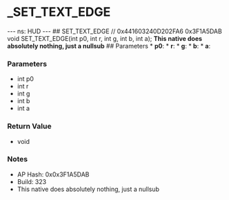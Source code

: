 # _SET_TEXT_EDGE

--- ns: HUD --- ## SET_TEXT_EDGE  // 0x441603240D202FA6 0x3F1A5DAB void SET_TEXT_EDGE(int p0, int r, int g, int b, int a);  **This native does absolutely nothing, just a nullsub**  ## Parameters * **p0**: * **r**: * **g**: * **b**: * **a**:

### Parameters
* int p0
* int r
* int g
* int b
* int a

### Return Value
* void

### Notes
* AP Hash: 0x0x3F1A5DAB
* Build: 323
* This native does absolutely nothing, just a nullsub

